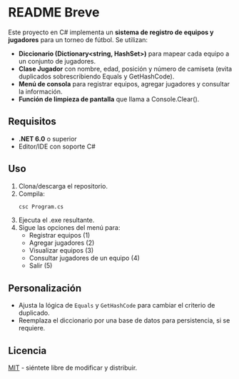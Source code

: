 # README Breve

Este proyecto en C# implementa un **sistema de registro de equipos y jugadores** para un torneo de fútbol. Se utilizan:

- **Diccionario (Dictionary<string, HashSet<Jugador>>)** para mapear cada equipo a un conjunto de jugadores.  
- **Clase Jugador** con nombre, edad, posición y número de camiseta (evita duplicados sobrescribiendo Equals y GetHashCode).  
- **Menú de consola** para registrar equipos, agregar jugadores y consultar la información.  
- **Función de limpieza de pantalla** que llama a Console.Clear().

## Requisitos
- **.NET 6.0** o superior  
- Editor/IDE con soporte C#

## Uso
1. Clona/descarga el repositorio.  
2. Compila:  
   ```bash
   csc Program.cs
   ```  
3. Ejecuta el .exe resultante.  
4. Sigue las opciones del menú para:
   - Registrar equipos (1)  
   - Agregar jugadores (2)  
   - Visualizar equipos (3)  
   - Consultar jugadores de un equipo (4)  
   - Salir (5)

## Personalización
- Ajusta la lógica de `Equals` y `GetHashCode` para cambiar el criterio de duplicado.  
- Reemplaza el diccionario por una base de datos para persistencia, si se requiere.

## Licencia
[MIT](https://opensource.org/licenses/MIT) - siéntete libre de modificar y distribuir.
